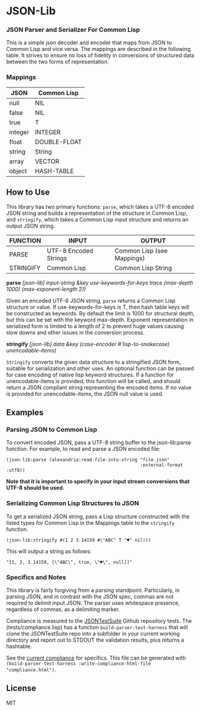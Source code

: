 # JSON-Lib
### JSON Parser and Serializer For Common Lisp

This is a simple json decoder and encoder that maps from JSON to Common Lisp and vice versa.  The mappings are described in the following table.  It strives to ensure no loss of fidelity in conversions of structured data between the two forms of representation.  

### Mappings 

| JSON            | Common Lisp   |
|-----------------|---------------|
|null             | NIL           |
|false            | NIL           |
|true             | T             |
|integer          | INTEGER       |
|float            | DOUBLE-FLOAT  |
|string           | String        |
|array            | VECTOR        |
|object           | HASH-TABLE    |


	
## How to Use

This library has two primary functions: `parse`, which takes a UTF-8 encoded JSON string and builds a representation of the structure in Common Lisp, and `stringify`, which takes a Common Lisp input structure and returns an output JSON string.  


|FUNCTION      | INPUT                 | OUTPUT                     |
|--------------|-----------------------|----------------------------|
|PARSE         | UTF-8 Encoded Strings | Common Lisp (see Mappings) |
|STRINGIFY     | Common Lisp           | Common Lisp String         |

**parse** *[json-lib] input-string &key use-keywords-for-keys trace (max-depth 1000) (max-exponent-length 2))*

Given an encoded UTF-8 JSON string, `parse` returns a Common Lisp structure or value.  If use-keywords-for-keys is T, then hash table keys will be constructed as keywords. By default the limit is 1000 for structural depth, but this can be set with the keyword max-depth. Exponent representation in serialized form is limited to a length of 2 to prevent huge values causing slow downs and other issues in the conversion process.


**stringify** *[json-lib] data &key (case-encoder #'lisp-to-snakecase) unencodable-items)*

`Stringify` converts the given data structure to a stringified JSON form, suitable for serialization and other uses. An optional function can be passed for case encoding of native lisp keyword structures. If a function for unencodable-items is provided, this function will be called, and should return a JSON compliant string representing the encoded items. If no value is provided for unencodable-items, the JSON null value is used.


## Examples

### Parsing JSON to Common Lisp

To convert encoded JSON, pass a UTF-8 string buffer to the json-lib:parse function.  For example, to read and parse a JSON encoded file:

	(json-lib:parse (alexandria:read-file-into-string "file.json" 
                                                      :external-format :utf8))

**Note that it is important to specify in your input stream conversions that UTF-8 should be used.**



### Serializing Common Lisp Structures to JSON

To get a serialized JSON string, pass a Lisp structure constructed with the listed types for Common Lisp in the Mappings table to the `stringify` function.  

	(json-lib:stringify #(1 2 3.14159 #("ABC" T "♥" nil)))
	
This will output a string as follows:

	"[1, 2, 3.14159, [\"ABC\", true, \"♥\", null]]"


### Specifics and Notes

This library is fairly forgiving from a parsing standpoint.  Particularly, in parsing JSON, and in contrast with the JSON spec,
commas are not required to delimit input JSON.  The parser uses whitespace presence, regardless of commas, as a delimiting marker.

Compliance is measured to the [JSONTestSuite](https://github.com/nst/JSONTestSuite) Github repository tests.  The (tests/compliance.lisp) has a function `build-parser-test-harness` that will clone the JSONTestSuite repo into a subfolder in your current working directory and report out to STDOUT the validation results, plus returns a hashtable. 

See the [current compliance](compliance.html) for specifics.  This file can be generated with `(build-parser-test-harness :write-compliance-html-file "compliance.html")`.

## License

MIT



